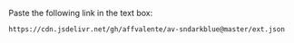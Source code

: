 Paste the following link in the text box:
```
https://cdn.jsdelivr.net/gh/affvalente/av-sndarkblue@master/ext.json
```